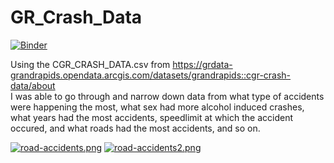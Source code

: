 # GR_Crash_Data
[![Binder](https://mybinder.org/badge_logo.svg)](https://mybinder.org/v2/gh/Ambush3/GR_Crash_Data/HEAD)

Using the CGR_CRASH_DATA.csv from https://grdata-grandrapids.opendata.arcgis.com/datasets/grandrapids::cgr-crash-data/about   
I was able to go through and narrow down data from what type of accidents were happening the most, what sex had more alcohol induced crashes, 
what years had the most accidents, speedlimit at which the accident occured, and what roads had the most accidents, and so on.  


[![road-accidents.png](https://i.postimg.cc/vH3TxMtv/road-accidents.png)](https://postimg.cc/8jfNx23F)
[![road-accidents2.png](https://i.postimg.cc/ryHYVRvG/road-accidents2.png)](https://postimg.cc/s1pJKxf1)
